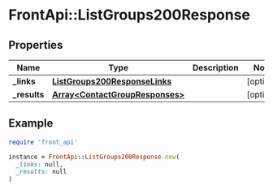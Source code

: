 # FrontApi::ListGroups200Response

## Properties

| Name | Type | Description | Notes |
| ---- | ---- | ----------- | ----- |
| **_links** | [**ListGroups200ResponseLinks**](ListGroups200ResponseLinks.md) |  | [optional] |
| **_results** | [**Array&lt;ContactGroupResponses&gt;**](ContactGroupResponses.md) |  | [optional] |

## Example

```ruby
require 'front_api'

instance = FrontApi::ListGroups200Response.new(
  _links: null,
  _results: null
)
```

